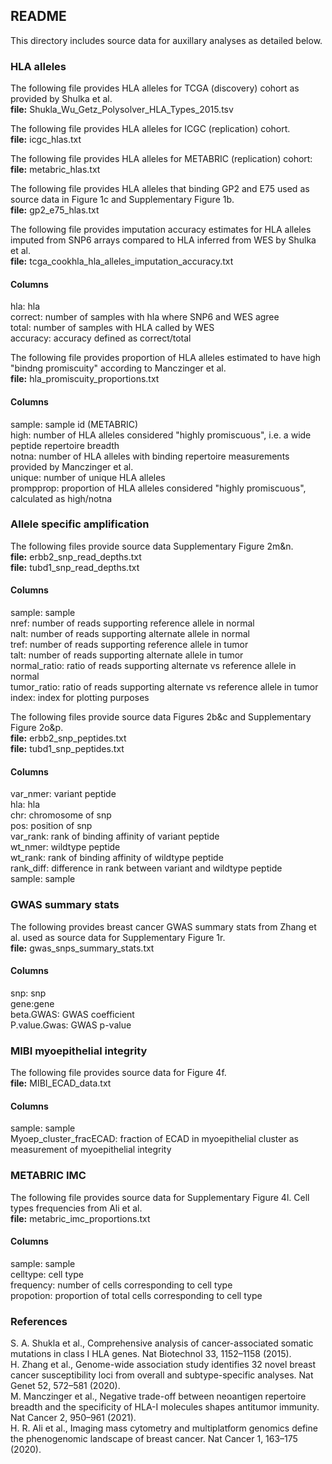 ## README
This directory includes source data for auxillary analyses as detailed below. 

### HLA alleles
The following file provides HLA alleles for TCGA (discovery) cohort as provided by Shulka et al.\
**file:** Shukla_Wu_Getz_Polysolver_HLA_Types_2015.tsv

The following file provides HLA alleles for ICGC (replication) cohort.\
**file:** icgc_hlas.txt

The following file provides HLA alleles for METABRIC (replication) cohort:\
**file:** metabric_hlas.txt

The following file provides HLA alleles that binding GP2 and E75 used as source data in Figure 1c and Supplementary Figure 1b.\
**file:** gp2_e75_hlas.txt

The following file provides imputation accuracy estimates for HLA alleles imputed from SNP6 arrays compared to HLA inferred from WES by Shulka et al.\
**file:** tcga_cookhla_hla_alleles_imputation_accuracy.txt
#### Columns
hla: hla\
correct: number of samples with hla where SNP6 and WES agree\
total: number of samples with HLA called by WES\
accuracy: accuracy defined as correct/total

The following file provides proportion of HLA alleles estimated to have high "bindng promiscuity" according to Manczinger et al.\
**file:** hla_promiscuity_proportions.txt
#### Columns
sample: sample id (METABRIC)\
high: number of HLA alleles considered "highly promiscuous", i.e. a wide peptide repertoire breadth\
notna: number of HLA alleles with binding repertoire measurements provided by Manczinger et al.\
unique: number of unique HLA alleles\
prompprop: proportion of HLA alleles considered "highly promiscuous", calculated as high/notna

### Allele specific amplification 
The following files provide source data Supplementary Figure 2m&n.\
**file:** erbb2_snp_read_depths.txt\
**file:** tubd1_snp_read_depths.txt

#### Columns
sample: sample\
nref: number of reads supporting reference allele in normal\
nalt: number of reads supporting alternate allele in normal\
tref: number of reads supporting reference allele in tumor\
talt: number of reads supporting alternate allele in tumor\
normal_ratio: ratio of reads supporting alternate vs reference allele in normal\
tumor_ratio: ratio of reads supporting alternate vs reference allele in tumor\
index: index for plotting purposes

The following files provide source data Figures 2b&c and Supplementary Figure 2o&p.\
**file:** erbb2_snp_peptides.txt\
**file:** tubd1_snp_peptides.txt

#### Columns
var_nmer: variant peptide\
hla: hla\
chr: chromosome of snp\
pos: position of snp\
var_rank: rank of binding affinity of variant peptide\
wt_nmer: wildtype peptide\
wt_rank: rank of binding affinity of wildtype peptide\
rank_diff: difference in rank between variant and wildtype peptide\
sample: sample

### GWAS summary stats
The following provides breast cancer GWAS summary stats from Zhang et al. used as source data for Supplementary Figure 1r.\
**file:** gwas_snps_summary_stats.txt

#### Columns
snp: snp\
gene:gene\
beta.GWAS: GWAS coefficient\
P.value.Gwas: GWAS p-value

### MIBI myoepithelial integrity
The following file provides source data for Figure 4f.\
**file:** MIBI_ECAD_data.txt

#### Columns
sample: sample\
Myoep_cluster_fracECAD: fraction of ECAD in myoepithelial cluster as measurement of myoepithelial integrity

### METABRIC IMC 
The following file provides source data for Supplementary Figure 4l. Cell types frequencies from Ali et al.\
**file:** metabric_imc_proportions.txt

#### Columns
sample: sample\
celltype: cell type\
frequency: number of cells corresponding to cell type\
propotion: proportion of total cells corresponding to cell type

### References
S. A. Shukla et al., Comprehensive analysis of cancer-associated somatic mutations in class I HLA genes. Nat Biotechnol 33, 1152–1158 (2015).\
H. Zhang et al., Genome-wide association study identifies 32 novel breast cancer susceptibility loci from overall and subtype-specific analyses. Nat Genet 52, 572–581 (2020).\
M. Manczinger et al., Negative trade-off between neoantigen repertoire breadth and the specificity of HLA-I molecules shapes antitumor immunity. Nat Cancer 2, 950–961 (2021).\
H. R. Ali et al., Imaging mass cytometry and multiplatform genomics define the phenogenomic landscape of breast cancer. Nat Cancer 1, 163–175 (2020).



